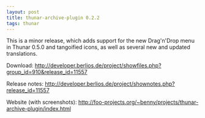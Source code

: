 ```yaml
---
layout: post
title: thunar-archive-plugin 0.2.2
tags: thunar
---
```


This is a minor release, which adds support for the new Drag'n'Drop menu in Thunar 0.5.0 and tangoified icons, as well as several new and updated translations.

Download: <a href="http://developer.berlios.de/project/showfiles.php?group_id=910&release_id=11557">http://developer.berlios.de/project/showfiles.php?group_id=910&release_id=11557</a>

Release notes: <a href="http://developer.berlios.de/project/shownotes.php?release_id=11557">http://developer.berlios.de/project/shownotes.php?release_id=11557</a>

Website (with screenshots): <a href="http://foo-projects.org/~benny/projects/thunar-archive-plugin/index.html">http://foo-projects.org/~benny/projects/thunar-archive-plugin/index.html</a>


